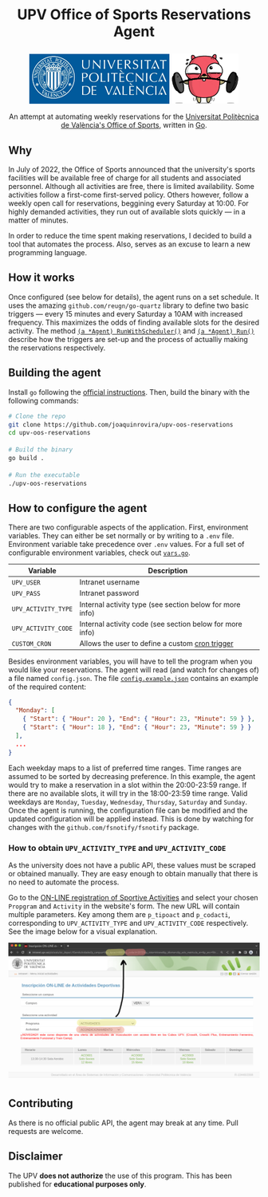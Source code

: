 
<h1><p align="center">UPV Office of Sports Reservations Agent</p></h1> 

<p align="center">
    <a href="https://www.upv.es/" target="blank"><img src="./.img/UPV.jpg"  height="100" alt="UPV Logo" /></a>
    <img src="./.img/muscles-clipart-ghoper.gif" height="100"  />
</p>
 
<p align="center">An attempt at automating weekly reservations for the <a href="https://www.upv.es/entidades/AD/" target="blank">Universitat Politècnica de València's Office of Sports</a>, written in <a href="https://go.dev" target="blank">Go</a>.</p>

## Why

In July of 2022, the Office of Sports announced that the university's sports facilities will be available free of charge for all students and associated personnel. Although all activities are free, there is limited availability. Some activities follow a first-come first-served policy. Others however, follow a weekly open call for reservations, beggining every Saturday at 10:00. For highly demanded activities, they run out of available slots quickly — in a matter of minutes.

In order to reduce the time spent making reservations, I decided to build a tool that automates the process. Also, serves as an excuse to learn a new programming language. 

## How it works

Once configured (see below for details), the agent runs on a set schedule. It uses the amazing `github.com/reugn/go-quartz` library to define two basic triggers — every 15 minutes and every Saturday a 10AM with increased frequency. This maximizes the odds of finding available slots for the desired activity. The method [`(a *Agent) RunWithScheduler()`](./lib/agent/scheduler.go#L56) and [`(a *Agent) Run()`](./lib/agent/scheduler.go#L13) describe how the triggers are set-up and the process of actualliy making the reservations respectively.

## Building the agent

Install `go` following the [official instructions](https://go.dev/doc/install). Then, build the binary with the following commands:

```bash
# Clone the repo
git clone https://github.com/joaquinrovira/upv-oos-reservations
cd upv-oos-reservations

# Build the binary
go build .

# Run the executable
./upv-oos-reservations
``` 

## How to configure the agent

There are two configurable aspects of the application. First, environment variables. They can either be set normally or by writing to a `.env` file. Environment variable take precedence over `.env` values. For a full set of configurable environment variables, check out [`vars.go`](./lib/vars/vars.go).

| Variable            | Description                                                                                                  |
| ------------------- | ------------------------------------------------------------------------------------------------------------ |
| `UPV_USER`          | Intranet username                                                                                            |
| `UPV_PASS`          | Intranet password                                                                                            |
| `UPV_ACTIVITY_TYPE` | Internal activity type (see section below for more info)                                                     |
| `UPV_ACTIVITY_CODE` | Internal activity code (see section below for more info)                                                     |
| `CUSTOM_CRON`       | Allows the user to define a custom [cron trigger](https://github.com/reugn/go-quartz#cron-expression-format) |

Besides environment variables, you will have to tell the program when you would like your reservations. The agent will read (and watch for changes of) a file named `config.json`. The file [`config.example.json`](./config.example.json) contains an example of the required content:

```json
{
  "Monday": [
    { "Start": { "Hour": 20 }, "End": { "Hour": 23, "Minute": 59 } },
    { "Start": { "Hour": 18 }, "End": { "Hour": 23, "Minute": 59 } }
  ],
  ...
}
```

Each weekday maps to a list of preferred time ranges. Time ranges are assumed to be sorted by decreasing preference. In this example, the agent would try to make a reservation in a slot within the 20:00-23:59 range. If there are no available slots, it will try in the 18:00-23:59 time range. Valid weekdays are `Monday`, `Tuesday`, `Wednesday`, `Thursday`, `Saturday` and `Sunday`. Once the agent is running, the configuration file can be modified and the updated configuration will be applied instead. This is done by watching for changes with the `github.com/fsnotify/fsnotify` package.

### How to obtain `UPV_ACTIVITY_TYPE` and `UPV_ACTIVITY_CODE`

As the university does not have a public API, these values must be scraped or obtained manually. They are easy enough to obtain manually that there is no need to automate the process.

Go to the [ON-LINE registration of Sportive Activities](https://intranet.upv.es/pls/soalu/sic_depact.HSemActividades) and select your chosen `Propgram` and `Activity` in the website's form. The new URL will contain multiple parameters. Key among them are `p_tipoact` and `p_codacti`, corresponding to `UPV_ACTIVITY_TYPE` and `UPV_ACTIVITY_CODE` respectively. See the image below for a visual explanation.

<img src="./.img/obtaining-the-codes.png"/>


## Contributing

As there is no official public API, the agent may break at any time. Pull requests are welcome.

## Disclaimer

The UPV **does not authorize** the use of this program. This has been published for **educational purposes only**. 

